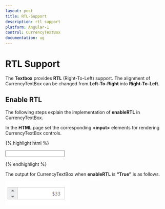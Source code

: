 ```yaml
---
layout: post
title: RTL-Support
description: rtl support
platform: Angular-1
control: CurrencyTextBox  
documentation: ug
---
```


# RTL Support

The **Textbox** provides **RTL** (Right-To-Left) support. The alignment of CurrencyTextBox can be changed from **Left-To-Right** into **Right-To-Left**.

## Enable RTL

The following steps explain the implementation of **enableRTL** in CurrencyTextBox.

In the **HTML** page set the corresponding **&lt;input&gt;** elements for rendering CurrencyTextBox controls.


{% highlight html %}

<input id="currency" type="text" ej-currencytextbox e-value="33" e-enablertl="true" />
	
{% endhighlight %}

The output for CurrencyTextBox when **enableRTL** is **“True”** is as follows. 

![](RTL-Support_images/RTL-Support_img1.png) 


